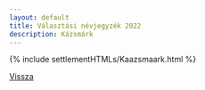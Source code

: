 ```yaml
---
layout: default
title: Választási névjegyzék 2022
description: Kázsmárk
---
```


{% include settlementHTMLs/Kaazsmaark.html %}

[Vissza](./)